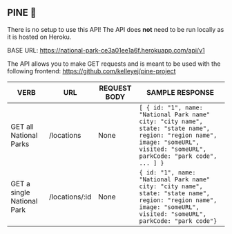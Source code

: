 ## PINE 🌲

There is no setup to use this API! The API does **not** need to be run locally as it is hosted on Heroku. 

BASE URL: https://national-park-ce3a01ee1a6f.herokuapp.com/api/v1

The API allows you to make GET requests and is meant to be used with the following frontend: https://github.com/kelleyej/pine-project

| **VERB** | **URL** | **REQUEST BODY** | **SAMPLE RESPONSE** |
| -------- | ------- | ---------------- | ------------------- |
| GET all National Parks| /locations | None | `[ { id: "1", name: "National Park name" city: "city name", state: "state name", region: "region name", image: "someURL", visited: "someURL", parkCode: "park code", ... ] }` |
| GET a single National Park | /locations/:id | None | `{ id: "1", name: "National Park name" city: "city name", state: "state name", region: "region name", image: "someURL", visited: "someURL", parkCode: "park code"}` |

